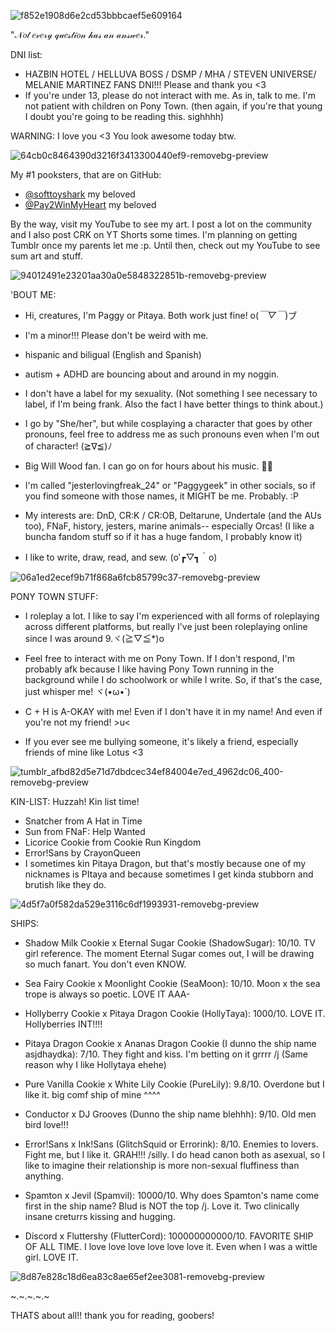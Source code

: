 
![f852e1908d6e2cd53bbbcaef5e609164](https://github.com/user-attachments/assets/7d1672f6-fb2e-4a68-9160-898c79ccaa80)


"𝒩𝑜𝓉 𝑒𝓋𝑒𝓇𝓎 𝓆𝓊𝑒𝓈𝓉𝒾𝑜𝓃 𝒽𝒶𝓈 𝒶𝓃 𝒶𝓃𝓈𝓌𝑒𝓇."

DNI list:

- HAZBIN HOTEL / HELLUVA BOSS / DSMP / MHA / STEVEN UNIVERSE/ MELANIE MARTINEZ FANS DNI!!! Please and thank you <3
- If you're under 13,  please do not interact with me. As in, talk to me. I'm not patient with children on Pony Town. (then again, if you're that young I doubt you're going to be reading this. sighhhh)

WARNING: I love you <3 You look awesome today btw.




![64cb0c8464390d3216f3413300440ef9-removebg-preview](https://github.com/user-attachments/assets/14e50f14-3970-47cd-b65e-3bbe2a626e8f)

My #1 pooksters, that are on GitHub:
- [@softtoyshark](https://github.com/softtoyshark) my beloved
- [@Pay2WinMyHeart](https://github.com/RBYI-DNC-NoINSPO-please) my beloved
  
  
By the way, visit my YouTube to see my art. I post a lot on the community and I also post CRK on YT Shorts some times. I'm planning on getting Tumblr once my parents let me :p. Until then, check out my YouTube to see sum art and stuff.


![94012491e23201aa30a0e5848322851b-removebg-preview](https://github.com/user-attachments/assets/a8e4325b-16d9-4a90-af7e-f16bf2b42af9)

'BOUT ME:
- Hi, creatures, I'm Paggy or Pitaya. Both work just fine! o(*￣▽￣*)ブ
  
- I'm a minor!!! Please don't be weird with me.

- hispanic and biligual (English and Spanish)

- autism + ADHD are bouncing about and around in my noggin.

- I don't have a label for my sexuality. (Not something I see necessary to label, if I'm being frank. Also the fact I have better things to think about.)
  
- I go by "She/her", but while cosplaying a character that goes by other pronouns, feel free to address me as such pronouns even when I'm out of character! (≧∇≦)ﾉ

- Big Will Wood fan. I can go on for hours about his music. 🐀🎹

- I'm called "jesterlovingfreak_24" or "Paggygeek" in other socials, so if you find someone with those names, it MIGHT be me. Probably. :P

- My interests are: DnD, CR:K / CR:OB, Deltarune, Undertale (and the AUs too), FNaF, history, jesters, marine animals-- especially Orcas! (I like a buncha fandom stuff so if it has a huge fandom, I probably know it)

- I like to write, draw, read, and sew. (o′┏▽┓｀o)

  

![06a1ed2ecef9b71f868a6fcb85799c37-removebg-preview](https://github.com/user-attachments/assets/17382843-1439-4af1-963f-8e045f3311c6)

PONY TOWN STUFF:

- I roleplay a lot. I like to say I'm experienced with all forms of roleplaying across different platforms, but really I've just been roleplaying online since I was around 9.ヾ(≧▽≦*)o

- Feel free to interact with me on Pony Town. If I don't respond, I'm probably afk because I like having Pony Town running in the background while I do schoolwork or while I write. So, if that's the case, just whisper me! ヾ(•ω•`)

- C + H is A-OKAY with me! Even if I don't have it in my name! And even if you're not my friend! >u<

- If you ever see me bullying someone, it's likely a friend, especially friends of mine like Lotus <3

![tumblr_afbd82d5e71d7dbdcec34ef84004e7ed_4962dc06_400-removebg-preview](https://github.com/user-attachments/assets/995a8524-915a-4d4f-9934-28e96106e1f5)

KIN-LIST:
Huzzah! Kin list time!
- Snatcher from A Hat in Time
- Sun from FNaF: Help Wanted
- Licorice Cookie from Cookie Run Kingdom
- Error!Sans by CrayonQueen
- I sometimes kin Pitaya Dragon, but that's mostly because one of my nicknames is PItaya and because sometimes I get kinda stubborn and brutish like they do.

  
![4d5f7a0f582da529e3116c6df1993931-removebg-preview](https://github.com/user-attachments/assets/4173464a-8ef7-48f4-a5d3-d8ea33187121)

SHIPS:
- Shadow Milk Cookie x Eternal Sugar Cookie (ShadowSugar): 10/10. TV girl reference. The moment Eternal Sugar comes out, I will be drawing so much fanart. You don't even KNOW.

- Sea Fairy Cookie x Moonlight Cookie (SeaMoon): 10/10. Moon x the sea trope is always so poetic. LOVE IT AAA-
  
- Hollyberry Cookie x Pitaya Dragon Cookie (HollyTaya): 1000/10. LOVE IT. Hollyberries INT!!!!

- Pitaya Dragon Cookie x Ananas Dragon Cookie (I dunno the ship name asjdhaydka): 7/10. They fight and kiss. I'm betting on it grrrr /j (Same reason why I like Hollytaya ehehe)

- Pure Vanilla Cookie x White Lily Cookie (PureLily): 9.8/10. Overdone but I like it. big comf ship of mine ^^^^

- Conductor x DJ Grooves (Dunno the ship name blehhh): 9/10. Old men bird love!!!

- Error!Sans x Ink!Sans (GlitchSquid or Errorink): 8/10. Enemies to lovers. Fight me, but I like it. GRAH!!! /silly. I do head canon both as asexual, so I like to imagine their relationship is more non-sexual fluffiness than anything.

- Spamton x Jevil (Spamvil): 10000/10. Why does Spamton's name come first in the ship name? Blud is NOT the top /j. Love it. Two clinically insane creturrs kissing and hugging.

- Discord x Fluttershy (FlutterCord): 100000000000/10. FAVORITE SHIP OF ALL TIME. I love love love love love love it. Even when I was a wittle girl. LOVE IT.


![8d87e828c18d6ea83c8ae65ef2ee3081-removebg-preview](https://github.com/user-attachments/assets/d0b5adb2-c5ad-4a72-9ff3-696220aae4ae)

~.~.~.~.~
  
THATS about all!! thank you for reading, goobers!


